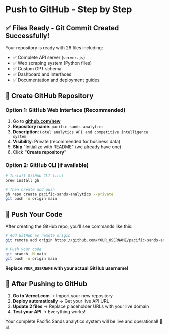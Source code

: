 # Push to GitHub - Step by Step

## ✅ Files Ready - Git Commit Created Successfully!

Your repository is ready with 26 files including:
- ✅ Complete API server (`server.js`)
- ✅ Web scraping system (Python files)
- ✅ Custom GPT schema
- ✅ Dashboard and interfaces
- ✅ Documentation and deployment guides

## 🔗 Create GitHub Repository

### Option 1: GitHub Web Interface (Recommended)
1. Go to **[github.com/new](https://github.com/new)**
2. **Repository name**: `pacific-sands-analytics`
3. **Description**: `Hotel analytics API and competitive intelligence system`
4. **Visibility**: Private (recommended for business data)
5. **Skip** "Initialize with README" (we already have one)
6. Click **"Create repository"**

### Option 2: GitHub CLI (if available)
```bash
# Install GitHub CLI first
brew install gh

# Then create and push
gh repo create pacific-sands-analytics --private
git push -u origin main
```

## 🚀 Push Your Code

After creating the GitHub repo, you'll see commands like this:

```bash
# Add GitHub as remote origin
git remote add origin https://github.com/YOUR_USERNAME/pacific-sands-analytics.git

# Push your code
git branch -M main
git push -u origin main
```

**Replace `YOUR_USERNAME` with your actual GitHub username!**

## 🎯 After Pushing to GitHub

1. **Go to Vercel.com** → Import your new repository
2. **Deploy automatically** → Get your live API URL
3. **Update 2 files** → Replace placeholder URLs with your live domain
4. **Test your API** → Everything works!

Your complete Pacific Sands analytics system will be live and operational! 🏨📊